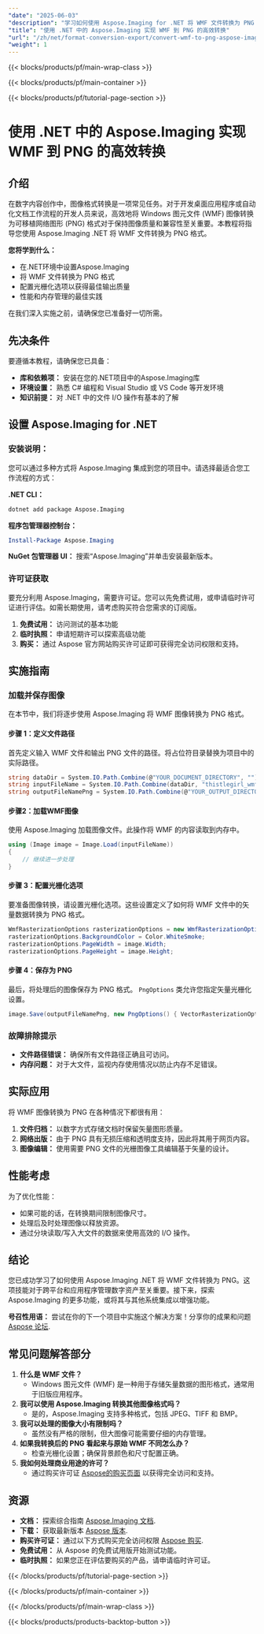 ```yaml
---
"date": "2025-06-03"
"description": "学习如何使用 Aspose.Imaging for .NET 将 WMF 文件转换为 PNG 格式。本指南涵盖设置、转换步骤和优化技巧。"
"title": "使用 .NET 中的 Aspose.Imaging 实现 WMF 到 PNG 的高效转换"
"url": "/zh/net/format-conversion-export/convert-wmf-to-png-aspose-imaging-net/"
"weight": 1
---
```


{{< blocks/products/pf/main-wrap-class >}}

{{< blocks/products/pf/main-container >}}

{{< blocks/products/pf/tutorial-page-section >}}
# 使用 .NET 中的 Aspose.Imaging 实现 WMF 到 PNG 的高效转换

## 介绍

在数字内容创作中，图像格式转换是一项常见任务。对于开发桌面应用程序或自动化文档工作流程的开发人员来说，高效地将 Windows 图元文件 (WMF) 图像转换为可移植网络图形 (PNG) 格式对于保持图像质量和兼容性至关重要。本教程将指导您使用 Aspose.Imaging .NET 将 WMF 文件转换为 PNG 格式。

**您将学到什么：**
- 在.NET环境中设置Aspose.Imaging
- 将 WMF 文件转换为 PNG 格式
- 配置光栅化选项以获得最佳输出质量
- 性能和内存管理的最佳实践

在我们深入实施之前，请确保您已准备好一切所需。

## 先决条件

要遵循本教程，请确保您已具备：
- **库和依赖项：** 安装在您的.NET项目中的Aspose.Imaging库
- **环境设置：** 熟悉 C# 编程和 Visual Studio 或 VS Code 等开发环境
- **知识前提：** 对 .NET 中的文件 I/O 操作有基本的了解

## 设置 Aspose.Imaging for .NET

### 安装说明：
您可以通过多种方式将 Aspose.Imaging 集成到您的项目中。请选择最适合您工作流程的方式：

**.NET CLI：**
```bash
dotnet add package Aspose.Imaging
```

**程序包管理器控制台：**
```powershell
Install-Package Aspose.Imaging
```

**NuGet 包管理器 UI：**
搜索“Aspose.Imaging”并单击安装最新版本。

### 许可证获取
要充分利用 Aspose.Imaging，需要许可证。您可以先免费试用，或申请临时许可证进行评估。如需长期使用，请考虑购买符合您需求的订阅版。
1. **免费试用：** 访问测试的基本功能
2. **临时执照：** 申请短期许可以探索高级功能
3. **购买：** 通过 Aspose 官方网站购买许可证即可获得完全访问权限和支持。

## 实施指南

### 加载并保存图像
在本节中，我们将逐步使用 Aspose.Imaging 将 WMF 图像转换为 PNG 格式。

#### 步骤 1：定义文件路径
首先定义输入 WMF 文件和输出 PNG 文件的路径。将占位符目录替换为项目中的实际路径。
```csharp
string dataDir = System.IO.Path.Combine(@"YOUR_DOCUMENT_DIRECTORY", "");
string inputFileName = System.IO.Path.Combine(dataDir, "thistlegirl_wmfsample.wmf");
string outputFileNamePng = System.IO.Path.Combine(@"YOUR_OUTPUT_DIRECTORY", "thistlegirl_wmfsample.png");
```

#### 步骤2：加载WMF图像
使用 Aspose.Imaging 加载图像文件。此操作将 WMF 的内容读取到内存中。
```csharp
using (Image image = Image.Load(inputFileName))
{
    // 继续进一步处理
}
```

#### 步骤 3：配置光栅化选项
要准备图像转换，请设置光栅化选项。这些设置定义了如何将 WMF 文件中的矢量数据转换为 PNG 格式。
```csharp
WmfRasterizationOptions rasterizationOptions = new WmfRasterizationOptions();
rasterizationOptions.BackgroundColor = Color.WhiteSmoke;
rasterizationOptions.PageWidth = image.Width;
rasterizationOptions.PageHeight = image.Height;
```

#### 步骤 4：保存为 PNG
最后，将处理后的图像保存为 PNG 格式。 `PngOptions` 类允许您指定矢量光栅化设置。
```csharp
image.Save(outputFileNamePng, new PngOptions() { VectorRasterizationOptions = rasterizationOptions });
```

### 故障排除提示
- **文件路径错误：** 确保所有文件路径正确且可访问。
- **内存问题：** 对于大文件，监视内存使用情况以防止内存不足错误。

## 实际应用
将 WMF 图像转换为 PNG 在各种情况下都很有用：
1. **文件归档：** 以数字方式存储文档时保留矢量图形质量。
2. **网络出版：** 由于 PNG 具有无损压缩和透明度支持，因此将其用于网页内容。
3. **图像编辑：** 使用需要 PNG 文件的光栅图像工具编辑基于矢量的设计。

## 性能考虑
为了优化性能：
- 如果可能的话，在转换期间限制图像尺寸。
- 处理后及时处理图像以释放资源。
- 通过分块读取/写入大文件的数据来使用高效的 I/O 操作。

## 结论
您已成功学习了如何使用 Aspose.Imaging .NET 将 WMF 文件转换为 PNG。这项技能对于跨平台和应用程序管理数字资产至关重要。接下来，探索 Aspose.Imaging 的更多功能，或将其与其他系统集成以增强功能。

**号召性用语：** 尝试在你的下一个项目中实施这个解决方案！分享你的成果和问题 [Aspose 论坛](https://forum。aspose.com/c/imaging/10).

## 常见问题解答部分
1. **什么是 WMF 文件？**
   - Windows 图元文件 (WMF) 是一种用于存储矢量数据的图形格式，通常用于旧版应用程序。
2. **我可以使用 Aspose.Imaging 转换其他图像格式吗？**
   - 是的，Aspose.Imaging 支持多种格式，包括 JPEG、TIFF 和 BMP。
3. **我可以处理的图像大小有限制吗？**
   - 虽然没有严格的限制，但大图像可能需要仔细的内存管理。
4. **如果我转换后的 PNG 看起来与原始 WMF 不同怎么办？**
   - 检查光栅化设置；确保背景颜色和尺寸配置正确。
5. **我如何处理商业用途的许可？**
   - 通过购买许可证 [Aspose的购买页面](https://purchase.aspose.com/buy) 以获得完全访问和支持。

## 资源
- **文档：** 探索综合指南 [Aspose.Imaging 文档](https://reference。aspose.com/imaging/net/).
- **下载：** 获取最新版本 [Aspose 版本](https://releases。aspose.com/imaging/net/).
- **购买许可证：** 通过以下方式购买完全访问权限 [Aspose 购买](https://purchase。aspose.com/buy).
- **免费试用：** 从 Aspose 的免费试用版开始测试功能。
- **临时执照：** 如果您正在评估要购买的产品，请申请临时许可证。

{{< /blocks/products/pf/tutorial-page-section >}}

{{< /blocks/products/pf/main-container >}}

{{< /blocks/products/pf/main-wrap-class >}}

{{< blocks/products/products-backtop-button >}}